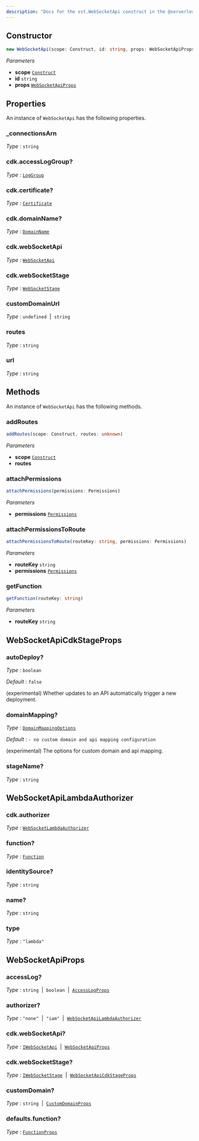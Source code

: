 ```yaml
---
description: "Docs for the sst.WebSocketApi construct in the @serverless-stack/resources package"
---
```

<!--
!!!!!!!!!!!!!!!!!!!!!!!!!!!!!!!!!!!!!!!!!!!!!!!!!!!!!!!!!!!!!!!
!!                                                           !!
!!  This file has been automatically generated, do not edit  !!
!!                                                           !!
!!!!!!!!!!!!!!!!!!!!!!!!!!!!!!!!!!!!!!!!!!!!!!!!!!!!!!!!!!!!!!!
-->


## Constructor
```ts
new WebSocketApi(scope: Construct, id: string, props: WebSocketApiProps)
```
_Parameters_
- __scope__ [`Construct`](https://docs.aws.amazon.com/cdk/api/v2/docs/constructs.Construct.html)
- __id__ `string`
- __props__ [`WebSocketApiProps`](#websocketapiprops)
## Properties
An instance of `WebSocketApi` has the following properties.
### _connectionsArn

_Type_ : `string`


### cdk.accessLogGroup?

_Type_ : [`LogGroup`](https://docs.aws.amazon.com/cdk/api/v2/docs/aws-cdk-lib.LogGroup.html)

### cdk.certificate?

_Type_ : [`Certificate`](https://docs.aws.amazon.com/cdk/api/v2/docs/aws-cdk-lib.Certificate.html)

### cdk.domainName?

_Type_ : [`DomainName`](https://docs.aws.amazon.com/cdk/api/v2/docs/@aws-cdk_aws-apigatewayv2-alpha.DomainName.html)

### cdk.webSocketApi

_Type_ : [`WebSocketApi`](https://docs.aws.amazon.com/cdk/api/v2/docs/@aws-cdk_aws-apigatewayv2-alpha.WebSocketApi.html)

### cdk.webSocketStage

_Type_ : [`WebSocketStage`](https://docs.aws.amazon.com/cdk/api/v2/docs/@aws-cdk_aws-apigatewayv2-alpha.WebSocketStage.html)


### customDomainUrl

_Type_ : `undefined`&nbsp; | &nbsp;`string`

### routes

_Type_ : `string`

### url

_Type_ : `string`

## Methods
An instance of `WebSocketApi` has the following methods.
### addRoutes

```ts
addRoutes(scope: Construct, routes: unknown)
```
_Parameters_
- __scope__ [`Construct`](https://docs.aws.amazon.com/cdk/api/v2/docs/constructs.Construct.html)
- __routes__ 

### attachPermissions

```ts
attachPermissions(permissions: Permissions)
```
_Parameters_
- __permissions__ [`Permissions`](Permissions)
### attachPermissionsToRoute

```ts
attachPermissionsToRoute(routeKey: string, permissions: Permissions)
```
_Parameters_
- __routeKey__ `string`
- __permissions__ [`Permissions`](Permissions)
### getFunction

```ts
getFunction(routeKey: string)
```
_Parameters_
- __routeKey__ `string`
## WebSocketApiCdkStageProps


### autoDeploy?

_Type_ : `boolean`

_Default_ : `false`

(experimental) Whether updates to an API automatically trigger a new deployment.



### domainMapping?

_Type_ : [`DomainMappingOptions`](https://docs.aws.amazon.com/cdk/api/v2/docs/@aws-cdk_aws-apigatewayv2-alpha.DomainMappingOptions.html)

_Default_ : `- no custom domain and api mapping configuration`

(experimental) The options for custom domain and api mapping.



### stageName?

_Type_ : `string`

## WebSocketApiLambdaAuthorizer



### cdk.authorizer

_Type_ : [`WebSocketLambdaAuthorizer`](https://docs.aws.amazon.com/cdk/api/v2/docs/@aws-cdk_aws-apigatewayv2-authorizers-alpha.WebSocketLambdaAuthorizer.html)


### function?

_Type_ : [`Function`](Function)

### identitySource?

_Type_ : `string`

### name?

_Type_ : `string`

### type

_Type_ : `"lambda"`

## WebSocketApiProps


### accessLog?

_Type_ : `string`&nbsp; | &nbsp;`boolean`&nbsp; | &nbsp;[`AccessLogProps`](AccessLogProps)

### authorizer?

_Type_ : `"none"`&nbsp; | &nbsp;`"iam"`&nbsp; | &nbsp;[`WebSocketApiLambdaAuthorizer`](#websocketapilambdaauthorizer)


### cdk.webSocketApi?

_Type_ : [`IWebSocketApi`](https://docs.aws.amazon.com/cdk/api/v2/docs/@aws-cdk_aws-apigatewayv2-alpha.IWebSocketApi.html)&nbsp; | &nbsp;[`WebSocketApiProps`](https://docs.aws.amazon.com/cdk/api/v2/docs/@aws-cdk_aws-apigatewayv2-alpha.WebSocketApiProps.html)

### cdk.webSocketStage?

_Type_ : [`IWebSocketStage`](https://docs.aws.amazon.com/cdk/api/v2/docs/@aws-cdk_aws-apigatewayv2-alpha.IWebSocketStage.html)&nbsp; | &nbsp;[`WebSocketApiCdkStageProps`](#websocketapicdkstageprops)


### customDomain?

_Type_ : `string`&nbsp; | &nbsp;[`CustomDomainProps`](CustomDomainProps)


### defaults.function?

_Type_ : [`FunctionProps`](FunctionProps)




